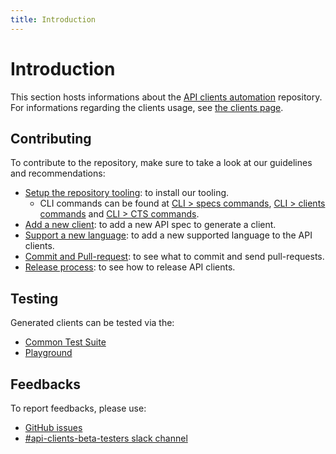 ```yaml
---
title: Introduction
---
```


# Introduction

This section hosts informations about the [API clients automation](https://github.com/algolia/api-clients-automation) repository. For informations regarding the clients usage, see [the clients page](/docs/api-clients/introduction).

## Contributing

To contribute to the repository, make sure to take a look at our guidelines and recommendations:

- [Setup the repository tooling](/docs/automation/setupRepository): to install our tooling.
  - CLI commands can be found at [CLI > specs commands](/docs/automation/CLI/specsCommands), [CLI > clients commands](/docs/automation/CLI/clientsCommands) and [CLI > CTS commands](/docs/automation/CLI/ctsCommands).
- [Add a new client](/docs/automation/addNewApiClient): to add a new API spec to generate a client.
- [Support a new language](/docs/automation/addNewLanguage): to add a new supported language to the API clients.
- [Commit and Pull-request](/docs/automation/commitAndPullRequest): to see what to commit and send pull-requests.
- [Release process](/docs/automation/releaseProcess): to see how to release API clients.

## Testing

Generated clients can be tested via the:

- [Common Test Suite](/docs/automation/testing/commonTestSuite)
- [Playground](/docs/automation/testing/playground)

## Feedbacks

To report feedbacks, please use:

- [GitHub issues](https://github.com/algolia/api-clients-automation/issues)
- [#api-clients-beta-testers slack channel](https://algolia.slack.com/archives/C0341QDM3EG)
